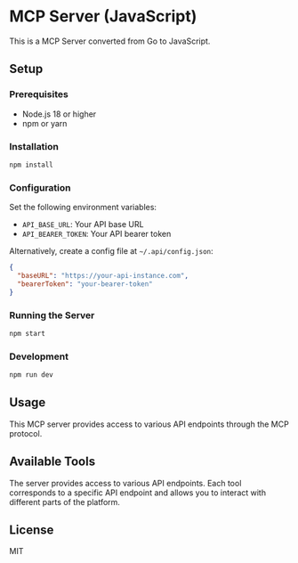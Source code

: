 # MCP Server (JavaScript)

This is a MCP Server converted from Go to JavaScript.

## Setup

### Prerequisites
- Node.js 18 or higher
- npm or yarn

### Installation
```bash
npm install
```

### Configuration
Set the following environment variables:
- `API_BASE_URL`: Your API base URL
- `API_BEARER_TOKEN`: Your API bearer token

Alternatively, create a config file at `~/.api/config.json`:
```json
{
  "baseURL": "https://your-api-instance.com",
  "bearerToken": "your-bearer-token"
}
```

### Running the Server
```bash
npm start
```

### Development
```bash
npm run dev
```

## Usage

This MCP server provides access to various API endpoints through the MCP protocol.

## Available Tools

The server provides access to various API endpoints. Each tool corresponds to a specific API endpoint and allows you to interact with different parts of the platform.

## License

MIT
